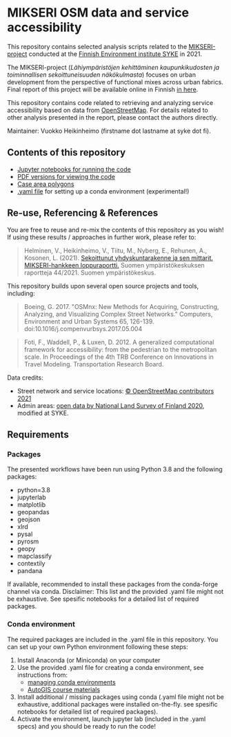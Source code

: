 # MIKSERI OSM data and service accessibility

This repository contains selected analysis scripts related to the [MIKSERI-project](https://www.syke.fi/fi-FI/Tutkimus__kehittaminen/Tutkimus_ja_kehittamishankkeet/Hankkeet/Lahiymparistojen_kehittaminen_kaupunkikudosten_ja_toiminnallisen_sekoittuneisuuden_nakokulmasta) conducted at the [Finnish Environment institute SYKE](https://www.syke.fi/en-US) in 2021. 

The MIKSERI-project (*Lähiympäristöjen kehittäminen kaupunkikudosten ja toiminnallisen sekoittuneisuuden näkökulmasta*) focuses on urban development from the perspective of functional mixes across urban fabrics. Final report of this project will be available online in Finnish [in here](https://www.syke.fi/fi-FI/Tutkimus__kehittaminen/Tutkimus_ja_kehittamishankkeet/Hankkeet/Lahiymparistojen_kehittaminen_kaupunkikudosten_ja_toiminnallisen_sekoittuneisuuden_nakokulmasta).

This repository contains code related to retrieving and analyzing service accessibility based on data from [OpenStreetMap](www.openstreetmap.org). For details related to other analysis presented in the report, please contact the authors directly. 

Maintainer: Vuokko Heikinheimo (firstname dot lastname at syke dot fi). 


## Contents of this repository

- [Jupyter notebooks for running the code](notebooks/)
- [PDF versions for viewing the code](pdf/)
- [Case area polygons](case_areas/)
- [.yaml file](mikseri-env.yaml) for setting up a conda environment (experimental!)

 ## Re-use, Referencing & References
 
You are free to reuse and re-mix the contents of this repository as you wish! 
If using these results / approaches in further work, please refer to: 
 
> Helminen, V., Heikinheimo, V., Tiitu, M., Nyberg, E.,  Rehunen, A., Kosonen, L. (2021). [Sekoittunut yhdyskuntarakenne ja sen mittarit. MIKSERI-hankkeen loppuraportti.](http://hdl.handle.net/10138/336103) Suomen ympäristökeskuksen raportteja 44/2021. Suomen ympäristökeskus.

This repository builds upon several open source projects and tools, including:

>Boeing, G. 2017. "OSMnx: New Methods for Acquiring, Constructing, Analyzing, and Visualizing Complex Street Networks." Computers, Environment and Urban Systems 65, 126-139. doi:10.1016/j.compenvurbsys.2017.05.004

>Foti, F., Waddell, P., & Luxen, D. 2012. A generalized computational framework for accessibility: from the pedestrian to the metropolitan scale. In Proceedings of the 4th TRB Conference on Innovations in Travel Modeling. Transportation Research Board.

Data credits:

- Street network and service locations: [© OpenStreetMap contributors 2021](https://www.openstreetmap.org/copyright)
- Admin areas: [open data by National Land Survey of Finland 2020](https://www.maanmittauslaitos.fi/en/opendata-licence-cc40), modified at SYKE. 

## Requirements

### Packages
The presented workflows have been run using Python 3.8 and the following packages:

  - python=3.8
  - jupyterlab
  - matplotlib
  - geopandas
  - geojson
  - xlrd
  - pysal
  - pyrosm
  - geopy
  - mapclassify
  - contextily
  - pandana

If available, recommended to install these packages from the conda-forge channel via conda. 
Disclaimer: This list and the provided .yaml file might not be exhaustive. See spesific notebooks for a detailed list of required packages. 

### Conda environment

The required packages are included in the .yaml file in this repository. You can set up your own Python environment following these steps: 

1. Install Anaconda (or Miniconda) on your computer
2. Use the provided .yaml file for creating a conda environment, see instructions from: 
    - [managing conda environments](https://conda.io/projects/conda/en/latest/user-guide/tasks/manage-environments.html)
    - [AutoGIS course materials](https://autogis-site.readthedocs.io/en/latest/course-info/create-python-gis-env.html)
3. Install additional / missing packages using conda (.yaml file might not be exhaustive, additional packages were installed on-the-fly. see spesific notebooks for detailed list of required packages). 
4. Activate the environment, launch jupyter lab (included in the .yaml specs) and you should be ready to run the code!



